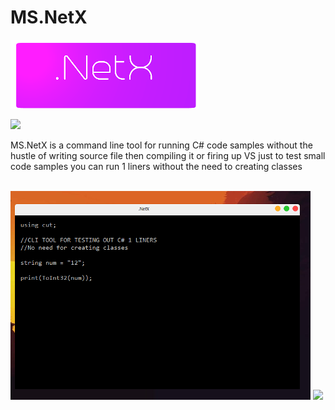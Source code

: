 # MS.NetX
![](Core/resources/icons/netx2.png)<p/>
![](https://github.com/SOFTAZ-ZW/MS.NetX/blob/master/Core/resources/NETX.png)<p/>
MS.NetX is a command line tool for running C# code samples without the hustle of writing source file then compiling it or firing up VS just to test small code samples you can run 1 liners without the need 
to creating classes<p/>
<br>
![](core/resources/images/screenshort.png)
![](https://github.com/SOFTAZ-ZW/MS.NetX/blob/master/Core/resources/images/screenshort.png)
